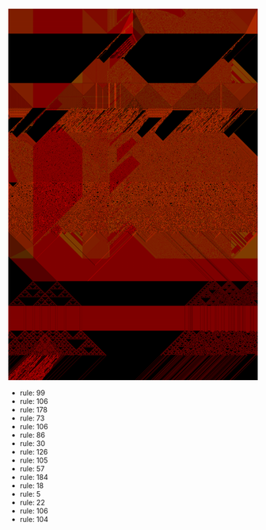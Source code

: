 ![photo](./output.png) 
 * rule: 99
* rule: 106
* rule: 178
* rule: 73
* rule: 106
* rule: 86
* rule: 30
* rule: 126
* rule: 105
* rule: 57
* rule: 184
* rule: 18
* rule: 5
* rule: 22
* rule: 106
* rule: 104
